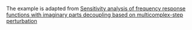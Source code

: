 The example is adapted from [Sensitivity analysis of frequency response functions with imaginary parts decoupling based on multicomplex-step perturbation](https://doi.org/10.1016/j.apm.2024.115669)

